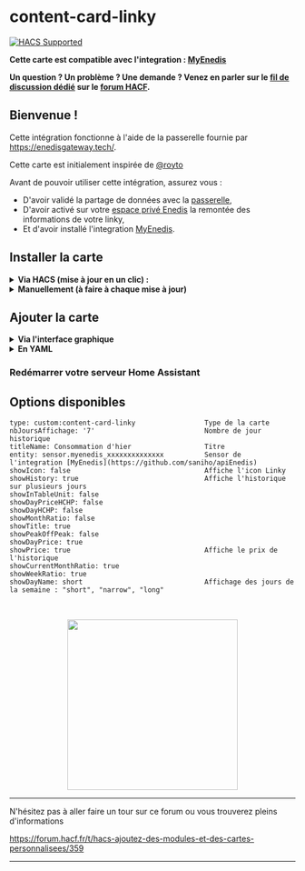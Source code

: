 # content-card-linky
[![HACS Supported](https://img.shields.io/badge/HACS-Supported-green.svg)](https://github.com/custom-components/hacs)

**Cette carte est compatible avec l'integration : [MyEnedis](https://github.com/saniho/apiEnedis)**

**Un question ? Un problème ? Une demande ? Venez en parler sur le [fil de discussion dédié](https://forum.hacf.fr/t/sensor-pour-enedis-apienedis/935) sur le [forum HACF](https://forum.hacf.fr/).**

## Bienvenue !

Cette intégration fonctionne à l'aide de la passerelle fournie par https://enedisgateway.tech/.

Cette carte est initialement inspirée de [@royto](https://github.com/royto/linky-card)

Avant de pouvoir utiliser cette intégration, assurez vous : 
* D'avoir validé la partage de données avec la [passerelle](https://enedisgateway.tech/),
* D'avoir activé sur votre [espace privé Enedis](https://mon-compte-client.enedis.fr/) la remontée des informations de votre linky,
* Et d'avoir installé l'integration [MyEnedis](https://github.com/saniho/apiEnedis).

## Installer la carte
<details>
  <summary><b>Via HACS (mise à jour en un clic) : </b></summary><br>
 
* Ouvrez HACS, cliquez sur `Frontend`, puis selectionnez le menu 3 points en haut à droite.
 
 *si vous n'avez pas HACS, pour l'installer cela se passe ici : [HACS : Ajoutez des modules et des cartes personnalisées](https://forum.hacf.fr/t/hacs-ajoutez-des-modules-et-des-cartes-personnalisees/359)
 
* Ajoutez le dépot personnalisé : `https://github.com/saniho/content-card-linky`

* Choisir la catégorie `Lovelace`

* Cliquez sur le bouton `Installer` de la carte
 
* Cliquez sur le bouton `Installer` de la popup
 
* La carte est maintenant rouge, signifiant qu'un redémarrage du serveur Home Assistant est nécessaire

* Accédez à la vue `Contrôle du serveur` (`Configuration` -> `Contrôle du serveur`), puis cliquez sur le bouton `Redémarrer` dans la zone `Gestion du serveur`
</details>

<details>
  <summary><b>Manuellement (à faire à chaque mise à jour)</b></summary>
* Telecharger le fichier [content-card-linky.js](https://github.com/saniho/content-card-linky/blob/main/content-card-linky.js) et le dossier [images](https://github.com/saniho/content-card-linky/tree/main/images) 
  
* Les mettre dans votre repertoire `www` et l'ajouter dans l'interface ressource
  
* Configurez la ressource dans votre fichier de configuration.
  
```
resources:
  - url: /hacsfiles/content-card-linky/content-card-linky.js
    type: module
```
</details>

## Ajouter la carte
<details>
  <summary><b>Via l'interface graphique</b></summary>
  * Ajoutez une carte via l'interface graphique, et configurez les options comme vous le désirez.  

</details>
<details>
  <summary><b>En YAML</b></summary>
  * Dans votre éditeur lovelace, ajouter ceci :

````
type: 'custom:content-card-linky'
entity: sensor.myenedis
````
</details>

### Redémarrer votre serveur Home Assistant

## Options disponibles

  ````
type: custom:content-card-linky                 Type de la carte
nbJoursAffichage: '7'                           Nombre de jour historique
titleName: Consommation d'hier                  Titre
entity: sensor.myenedis_xxxxxxxxxxxxxx          Sensor de l'integration [MyEnedis](https://github.com/saniho/apiEnedis)
showIcon: false                                 Affiche l'icon Linky
showHistory: true                               Affiche l'historique sur plusieurs jours
showInTableUnit: false                          
showDayPriceHCHP: false
showDayHCHP: false                              
showMonthRatio: false                           
showTitle: true                                 
showPeakOffPeak: false
showDayPrice: true                              
showPrice: true                                 Affiche le prix de l'historique
showCurrentMonthRatio: true                     
showWeekRatio: true                             
showDayName: short                              Affichage des jours de la semaine : "short", "narrow", "long"
````

<br>
 <p align="center">
<img src="https://github.com/saniho/content-card-linky/raw/main/linky.png" height="300"/>
 <br>
 </p>

**************

N'hésitez pas à aller faire un tour sur ce forum ou vous trouverez pleins d'informations

https://forum.hacf.fr/t/hacs-ajoutez-des-modules-et-des-cartes-personnalisees/359 

*************
